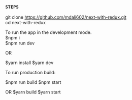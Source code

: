 ### `STEPS`

git clone https://github.com/mdali602/next-with-redux.git <br />
cd next-with-redux <br />

To run the app in the development mode.<br>
$npm i <br />
$npm run dev <br />

OR

$yarn install
$yarn dev

To run production build:

$npm run build
$npm start

OR
$yarn build
$yarn start

